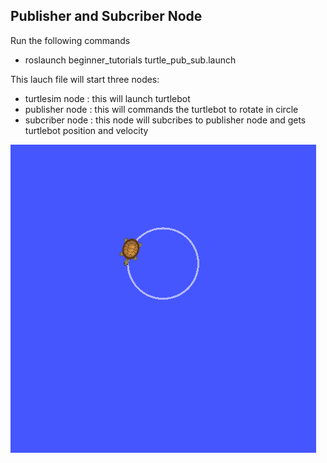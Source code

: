 ## Publisher and Subcriber Node 
Run the following commands 
 - roslaunch beginner_tutorials turtle_pub_sub.launch

This lauch file will start three nodes: 
 - turtlesim node : this will launch turtlebot 
 - publisher node : this will commands the turtlebot to rotate in circle 
 - subcriber node : this node will subcribes to publisher node and gets turtlebot position and velocity 

![Turtlebot](./image.png)


 
